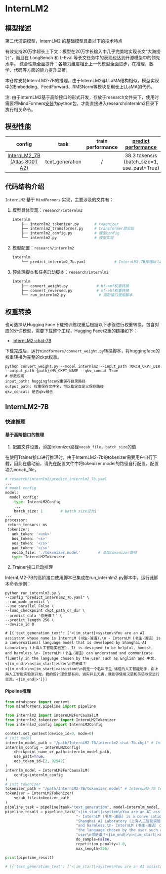 # InternLM2

## 模型描述

第二代浦语模型，InternLM2 的基础模型具备以下的技术特点

有效支持20万字超长上下文：模型在20万字长输入中几乎完美地实现长文“大海捞针”，而且在 LongBench 和 L-Eval 等长文任务中的表现也达到开源模型中的领先水平。
综合性能全面提升：各能力维度相比上一代模型全面进步，在推理、数学、代码等方面的能力提升显著。

本仓库支持InternLM2-7B的推理。由于InternLM2与LLaMA结构相似，模型实现中的Embedding、FeedForward、RMSNorm等模块复用仓上LLaMA的代码。

注: 由于InternLM2基于高阶接口的形式开发，存放于research文件夹下，使用时需要将MindFormers[安装](https://gitee.com/mindspore/mindformers#%E4%BA%8Cmindformers%E5%AE%89%E8%A3%85)为python包，才能直接进入research/internlm2目录下执行相关命令。

## 模型性能

|                                       config                                       |      task       | train performance |       [predict performance](###快速推理)        |
|:----------------------------------------------------------------------------------:|:---------------:|:-----------------:|:-------------------------------------------:|
| [InternLM2_7B (Atlas 800T A2)](../../research/internlm2/predict_internlm2_7b.yaml) | text_generation |         /         | 38.3 tokens/s (batch_size=1, use_past=True) |

## 代码结构介绍

`InternLM2` 基于 `MindFormers` 实现，主要涉及的文件有：

1. 模型具体实现：`research/internlm2`

    ```bash
    internlm
        ├── internlm2_tokenizer.py       # tokenizer
        ├── internlm2_transformer.py     # transformer层实现
        ├── internlm2_config.py          # 模型config
        └── internlm2.py                 # 模型实现
    ```

2. 模型配置：`research/internlm2`

    ```bash
    internlm
        └── predict_internlm2_7b.yaml             # InternLM2-7B推理Atlas 800T A2启动配置
    ```

3. 预处理脚本和任务启动脚本：`research/internlm2`

    ```bash
    internlm
        ├── convert_weight.py             # hf->mf权重转换
        ├── convert_reversed.py           # mf->hf权重转换
        └── run_internlm2.py               # 高阶接口使用脚本
    ```

## 权重转换

也可选择从Hugging Face下载预训练权重后根据以下步骤进行权重转换，包含对应的分词模型，需要下载整个工程，Hugging Face权重的链接如下：

- [InternLM2-chat-7B](https://huggingface.co/internlm/internlm2-chat-7b)

下载完成后，运行`mindformers/convert_weight.py`转换脚本，将huggingface的权重转换为完整的ckpt权重。

```shell
python convert_weight.py --model internlm2 --input_path TORCH_CKPT_DIR --output_path {path}/MS_CKPT_NAME --qkv_concat True
# 参数说明
input_path: huggingface权重保存目录路径
output_path: 权重保存文件名，可以指定自定义保存路径
qkv_concat: 是否qkv融合
```

## InternLM2-7B

### 快速推理

#### 基于高阶接口的推理

1. 配置文件设置，添加tokenizer路径`vocab_file`，`batch_size`的值

在使用Trainer接口进行推理时，由于InternLM2-7b的tokenizer需要用户自行下载，因此在启动前，请先在配置文件中将tokenizer.model的路径自行配置，配置项为vocab_file。

```python
# research/internlm2/predict_internlm2_7b.yaml
...
# model config
model:
  model_config:
    type: InternLM2Config
    ...
    batch_size: 1        # batch size设为1
...
processor:
 return_tensors: ms
 tokenizer:
   unk_token: '<unk>'
   bos_token: '<s>'
   eos_token: '</s>'
   pad_token: '</s>'
   vocab_file: './tokenizer.model'        # 添加tokenizer路径
   type: InternLM2Tokenizer
```

2. Trainer接口启动推理

InternLM2-7B的高阶接口使用脚本已集成在run_internlm2.py脚本中，运行此脚本命令示例：

```shell
python run_internlm2.py \
--config "predict_internlm2_7b.yaml" \
--run_mode predict \
--use_parallel False \
--load_checkpoint ckpt_path_or_dir \
--predict_data '你是谁？' \
--predict_length 256 \
--device_id 0

# [{'text_generation_text': ['<|im_start|>system\nYou are an AI assistant whose name is InternLM (书生·浦语).\n - InternLM (书生·浦语) is a conversational language model that is developed by Shanghai AI Laboratory (上海人工智能实验室). It is designed to be helpful, honest, and harmless.\n- InternLM (书生·浦语) can understand and communicate fluently in the language chosen by the user such as English and 中文.<|im_end|>\n<|im_start|>user\n你是谁？<|im_end|>\n<|im_start|>assistant\n我是一个名叫书生·浦语的人工智能助手，由上海人工智能实验室开发。我的设计理念是有用、诚实并且无害，我能够使用汉语和英语与您进行交流。<|im_end|>']}]
```

#### Pipeline推理

```python
from mindspore import context
from mindformers.pipeline import pipeline

from internlm2 import InternLM2ForCausalLM
from internlm2_tokenizer import InternLM2Tokenizer
from internlm2_config import InternLM2Config

context.set_context(device_id=0, mode=0)
# init model
internlm_model_path = "/path/InternLM2-7B/internlm2-chat-7b.ckpt" # InternLM2 ckpt path
internlm_config = InternLM2Config(
    checkpoint_name_or_path=internlm_model_path,
    use_past=True,
    eos_token_id=[2, 92542]
)
internlm_model = InternLM2ForCausalLM(
    config=internlm_config
)
# init tokenizer
tokenizer_path = "/path/InternLM2-7B/tokenizer.model" # InternLM2-7B tokenizer.model path
tokenizer = InternLM2Tokenizer(
    vocab_file=tokenizer_path
)
pipeline_task = pipeline(task="text_generation", model=internlm_model, tokenizer=tokenizer)
pipeline_result = pipeline_task("<|im_start|>system\nYou are an AI assistant whose name is InternLM (书生·浦语).\n"
                                "- InternLM (书生·浦语) is a conversational language model that is developed by "
                                "Shanghai AI Laboratory (上海人工智能实验室). It is designed to be helpful, honest, "
                                "and harmless.\n- InternLM (书生·浦语) can understand and communicate fluently in "
                                "the language chosen by the user such as English and 中文.<|im_end|>\n<|im_start|>"
                                "user\n你是谁？<|im_end|>\n<|im_start|>assistant\n",
                                do_sample=False,
                                repetition_penalty=1.0,
                                max_length=256)

print(pipeline_result)

# [{'text_generation_text': ['<|im_start|>system\nYou are an AI assistant whose name is InternLM (书生·浦语).\n - InternLM (书生·浦语) is a conversational language model that is developed by Shanghai AI Laboratory (上海人工智能实验室). It is designed to be helpful, honest, and harmless.\n- InternLM (书生·浦语) can understand and communicate fluently in the language chosen by the user such as English and 中文.<|im_end|>\n<|im_start|>user\n你是谁？<|im_end|>\n<|im_start|>assistant\n我是一个名叫书生·浦语的人工智能助手，由上海人工智能实验室开发。我的设计理念是有用、诚实并且无害，我能够使用汉语和英语与您进行交流。<|im_end|>']}]
```
